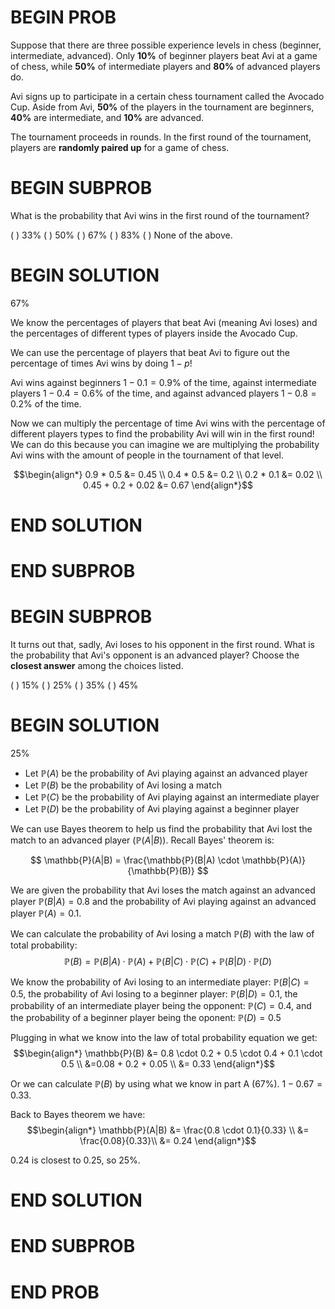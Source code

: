 # BEGIN PROB

Suppose that there are three possible experience levels
in chess (beginner, intermediate, advanced). Only **10%** of beginner
players beat Avi at a game of chess, while **50%** of intermediate
players and **80%** of advanced players do.

Avi signs up to participate in a certain chess tournament called the
Avocado Cup. Aside from Avi, **50%** of the players in the tournament
are beginners, **40%** are intermediate, and **10%** are advanced.

The tournament proceeds in rounds. In the first round of the tournament,
players are **randomly paired up** for a game of chess.

# BEGIN SUBPROB

What is the probability that Avi wins in the first round of
the tournament?

( ) $33 \%$
( ) $50 \%$
( ) $67 \%$
( ) $83 \%$
( ) None of the above.

# BEGIN SOLUTION

$67 \%$

We know the percentages of players that beat Avi (meaning Avi loses) and the percentages of different types of players inside the Avocado Cup.

We can use the percentage of players that beat Avi to figure out the percentage of times Avi wins by doing $1 - p$!

Avi wins against beginners $1 - 0.1 = 0.9\%$ of the time, against intermediate players $1 - 0.4 = 0.6\%$ of the time, and against advanced players $1 - 0.8 = 0.2 \%$ of the time.

Now we can multiply the percentage of time Avi wins with the percentage of different players types to find the probability Avi will win in the first round! We can do this because you can imagine we are multiplying the probability Avi wins with the amount of people in the tournament of that level.

$$\begin{align*}
0.9 * 0.5 &= 0.45 \\
0.4 * 0.5 &= 0.2 \\
0.2 * 0.1 &= 0.02 \\
0.45 + 0.2 + 0.02 &= 0.67
\end{align*}$$

# END SOLUTION

# END SUBPROB

# BEGIN SUBPROB

It turns out that, sadly, Avi loses to his opponent in the
first round. What is the probability that Avi's opponent is an advanced
player? Choose the **closest answer** among the choices listed.

( ) $15 \%$
( ) $25 \%$
( ) $35 \%$
( ) $45 \%$

# BEGIN SOLUTION

$25 \%$

- Let $\mathbb{P}(A)$ be the probability of Avi playing against an advanced player
- Let $\mathbb{P}(B)$ be the probability of Avi losing a match
- Let $\mathbb{P}(C)$ be the probability of Avi playing against an intermediate player
- Let $\mathbb{P}(D)$ be the probability of Avi playing against a beginner player

We can use Bayes theorem to help us find the probability that Avi lost the match to an advanced player ($\mathbb{P}(A|B)$). Recall Bayes' theorem is:

$$
\mathbb{P}(A|B) = \frac{\mathbb{P}(B|A) \cdot \mathbb{P}(A)}{\mathbb{P}(B)}
$$

We are given the probability that Avi loses the match against an advanced player $\mathbb{P}(B|A) = 0.8$ and the probability of Avi playing against an advanced player $\mathbb{P}(A) = 0.1$.

We can calculate the probability of Avi losing a match $\mathbb{P}(B)$ with the law of total probability:
$$
\mathbb{P}(B) = \mathbb{P}(B|A) \cdot \mathbb{P}(A) + \mathbb{P}(B|C) \cdot \mathbb{P}(C) + \mathbb{P}(B|D) \cdot \mathbb{P}(D)
$$

We know the probability of Avi losing to an intermediate player: $\mathbb{P}(B|C) = 0.5$, the probability of Avi losing to a beginner player: $\mathbb{P}(B|D) = 0.1$, the probability of an intermediate player being the opponent: $\mathbb{P}(C) = 0.4$, and the probability of a beginner player being the oponent: $\mathbb{P}(D) = 0.5$

Plugging in what we know into the law of total probability equation we get:
$$\begin{align*}
\mathbb{P}(B) &= 0.8 \cdot 0.2 + 0.5 \cdot 0.4 + 0.1 \cdot 0.5 \\
&=0.08 + 0.2 + 0.05 \\
&= 0.33
\end{align*}$$

Or we can calculate $\mathbb{P}(B)$ by using what we know in part A ($67 \%$). $1 - 0.67 = 0.33$.

Back to Bayes theorem we have:
$$\begin{align*}
\mathbb{P}(A|B) &= \frac{0.8 \cdot 0.1}{0.33} \\
&= \frac{0.08}{0.33}\\
&= 0.24
\end{align*}$$

$0.24$ is closest to $0.25$, so $25 \%$.

# END SOLUTION

# END SUBPROB

# END PROB
